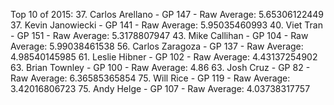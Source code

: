 Top 10 of 2015:
37. Carlos Arellano - GP 147 - Raw Average: 5.65306122449
37. Kevin Janowiecki - GP 141 - Raw Average: 5.95035460993
40. Viet Tran - GP 151 - Raw Average: 5.3178807947
43. Mike Callihan - GP 104 - Raw Average: 5.99038461538
56. Carlos Zaragoza - GP 137 - Raw Average: 4.98540145985
61. Leslie Hibner - GP 102 - Raw Average: 4.43137254902
63. Brian Townley - GP 100 - Raw Average: 4.86
63. Josh Cruz - GP 82 - Raw Average: 6.36585365854
75. Will Rice - GP 119 - Raw Average: 3.42016806723
75. Andy Helge - GP 107 - Raw Average: 4.03738317757